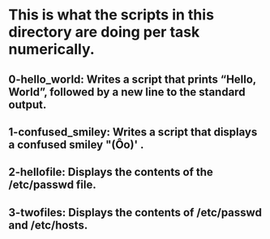 # This is what the scripts in this directory are doing per task numerically.

## 0-hello_world: Writes a script that prints “Hello, World”, followed by a new line to the standard output.
## 1-confused_smiley: Writes a script that displays a confused smiley "(Ôo)' .
## 2-hellofile: Displays the contents of the /etc/passwd file.
## 3-twofiles: Displays the contents of /etc/passwd and /etc/hosts.
